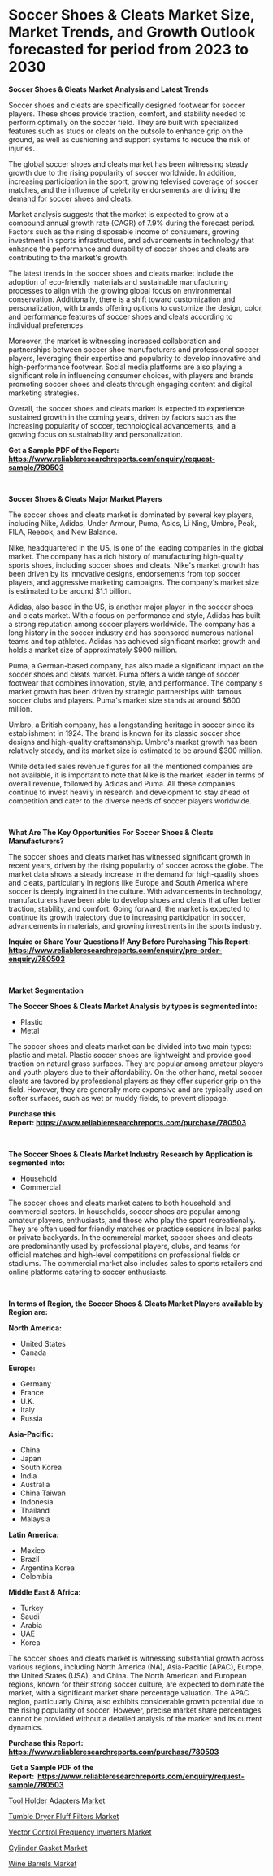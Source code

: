 <p><h1>Soccer Shoes & Cleats Market Size, Market Trends, and Growth Outlook forecasted for period from 2023 to 2030</h1></p><p><strong>Soccer Shoes & Cleats Market Analysis and Latest Trends</strong></p>
<p><p>Soccer shoes and cleats are specifically designed footwear for soccer players. These shoes provide traction, comfort, and stability needed to perform optimally on the soccer field. They are built with specialized features such as studs or cleats on the outsole to enhance grip on the ground, as well as cushioning and support systems to reduce the risk of injuries.</p><p>The global soccer shoes and cleats market has been witnessing steady growth due to the rising popularity of soccer worldwide. In addition, increasing participation in the sport, growing televised coverage of soccer matches, and the influence of celebrity endorsements are driving the demand for soccer shoes and cleats. </p><p>Market analysis suggests that the market is expected to grow at a compound annual growth rate (CAGR) of 7.9% during the forecast period. Factors such as the rising disposable income of consumers, growing investment in sports infrastructure, and advancements in technology that enhance the performance and durability of soccer shoes and cleats are contributing to the market's growth.</p><p>The latest trends in the soccer shoes and cleats market include the adoption of eco-friendly materials and sustainable manufacturing processes to align with the growing global focus on environmental conservation. Additionally, there is a shift toward customization and personalization, with brands offering options to customize the design, color, and performance features of soccer shoes and cleats according to individual preferences.</p><p>Moreover, the market is witnessing increased collaboration and partnerships between soccer shoe manufacturers and professional soccer players, leveraging their expertise and popularity to develop innovative and high-performance footwear. Social media platforms are also playing a significant role in influencing consumer choices, with players and brands promoting soccer shoes and cleats through engaging content and digital marketing strategies.</p><p>Overall, the soccer shoes and cleats market is expected to experience sustained growth in the coming years, driven by factors such as the increasing popularity of soccer, technological advancements, and a growing focus on sustainability and personalization.</p></p>
<p><strong>Get a Sample PDF of the Report:&nbsp; <a href="https://www.reliableresearchreports.com/enquiry/request-sample/780503">https://www.reliableresearchreports.com/enquiry/request-sample/780503</a></strong></p>
<p>&nbsp;</p>
<p><strong>Soccer Shoes & Cleats Major Market Players</strong></p>
<p><p>The soccer shoes and cleats market is dominated by several key players, including Nike, Adidas, Under Armour, Puma, Asics, Li Ning, Umbro, Peak, FILA, Reebok, and New Balance.</p><p>Nike, headquartered in the US, is one of the leading companies in the global market. The company has a rich history of manufacturing high-quality sports shoes, including soccer shoes and cleats. Nike's market growth has been driven by its innovative designs, endorsements from top soccer players, and aggressive marketing campaigns. The company's market size is estimated to be around $1.1 billion.</p><p>Adidas, also based in the US, is another major player in the soccer shoes and cleats market. With a focus on performance and style, Adidas has built a strong reputation among soccer players worldwide. The company has a long history in the soccer industry and has sponsored numerous national teams and top athletes. Adidas has achieved significant market growth and holds a market size of approximately $900 million.</p><p>Puma, a German-based company, has also made a significant impact on the soccer shoes and cleats market. Puma offers a wide range of soccer footwear that combines innovation, style, and performance. The company's market growth has been driven by strategic partnerships with famous soccer clubs and players. Puma's market size stands at around $600 million.</p><p>Umbro, a British company, has a longstanding heritage in soccer since its establishment in 1924. The brand is known for its classic soccer shoe designs and high-quality craftsmanship. Umbro's market growth has been relatively steady, and its market size is estimated to be around $300 million.</p><p>While detailed sales revenue figures for all the mentioned companies are not available, it is important to note that Nike is the market leader in terms of overall revenue, followed by Adidas and Puma. All these companies continue to invest heavily in research and development to stay ahead of competition and cater to the diverse needs of soccer players worldwide.</p></p>
<p>&nbsp;</p>
<p><strong>What Are The Key Opportunities For Soccer Shoes & Cleats Manufacturers?</strong></p>
<p><p>The soccer shoes and cleats market has witnessed significant growth in recent years, driven by the rising popularity of soccer across the globe. The market data shows a steady increase in the demand for high-quality shoes and cleats, particularly in regions like Europe and South America where soccer is deeply ingrained in the culture. With advancements in technology, manufacturers have been able to develop shoes and cleats that offer better traction, stability, and comfort. Going forward, the market is expected to continue its growth trajectory due to increasing participation in soccer, advancements in materials, and growing investments in the sports industry.</p></p>
<p><strong>Inquire or Share Your Questions If Any Before Purchasing This Report: <a href="https://www.reliableresearchreports.com/enquiry/pre-order-enquiry/780503">https://www.reliableresearchreports.com/enquiry/pre-order-enquiry/780503</a></strong></p>
<p>&nbsp;</p>
<p><strong>Market Segmentation</strong></p>
<p><strong>The Soccer Shoes & Cleats Market Analysis by types is segmented into:</strong></p>
<p><ul><li>Plastic</li><li>Metal</li></ul></p>
<p><p>The soccer shoes and cleats market can be divided into two main types: plastic and metal. Plastic soccer shoes are lightweight and provide good traction on natural grass surfaces. They are popular among amateur players and youth players due to their affordability. On the other hand, metal soccer cleats are favored by professional players as they offer superior grip on the field. However, they are generally more expensive and are typically used on softer surfaces, such as wet or muddy fields, to prevent slippage.</p></p>
<p><strong>Purchase this Report:&nbsp;<a href="https://www.reliableresearchreports.com/purchase/780503">https://www.reliableresearchreports.com/purchase/780503</a></strong></p>
<p>&nbsp;</p>
<p><strong>The Soccer Shoes & Cleats Market Industry Research by Application is segmented into:</strong></p>
<p><ul><li>Household</li><li>Commercial</li></ul></p>
<p><p>The soccer shoes and cleats market caters to both household and commercial sectors. In households, soccer shoes are popular among amateur players, enthusiasts, and those who play the sport recreationally. They are often used for friendly matches or practice sessions in local parks or private backyards. In the commercial market, soccer shoes and cleats are predominantly used by professional players, clubs, and teams for official matches and high-level competitions on professional fields or stadiums. The commercial market also includes sales to sports retailers and online platforms catering to soccer enthusiasts.</p></p>
<p>&nbsp;</p>
<p><strong>In terms of Region, the Soccer Shoes & Cleats Market Players available by Region are:</strong></p>
<p>
    <p> <strong> North America: </strong>
        <ul>
            <li>United States</li>
            <li>Canada</li>
        </ul>
        </p> 
    <p> <strong> Europe: </strong>
        <ul>
            <li>Germany</li>
            <li>France</li>
            <li>U.K.</li>
            <li>Italy</li>
            <li>Russia</li>
        </ul>
        </p> 
    <p> <strong> Asia-Pacific: </strong>
        <ul>
            <li>China</li>
            <li>Japan</li>
            <li>South Korea</li>
            <li>India</li>
            <li>Australia</li>
            <li>China Taiwan</li>
            <li>Indonesia</li>
            <li>Thailand</li>
            <li>Malaysia</li>
        </ul>
        </p> 
    <p> <strong> Latin America: </strong>
        <ul>
            <li>Mexico</li>
            <li>Brazil</li>
            <li>Argentina Korea</li>
            <li>Colombia</li>
        </ul>
        </p> 
    <p> <strong> Middle East & Africa: </strong>
        <ul>
            <li>Turkey</li>
            <li>Saudi</li>
            <li>Arabia</li>
            <li>UAE</li>
            <li>Korea</li>
        </ul>
    </p>
    </p>
<p><p>The soccer shoes and cleats market is witnessing substantial growth across various regions, including North America (NA), Asia-Pacific (APAC), Europe, the United States (USA), and China. The North American and European regions, known for their strong soccer culture, are expected to dominate the market, with a significant market share percentage valuation. The APAC region, particularly China, also exhibits considerable growth potential due to the rising popularity of soccer. However, precise market share percentages cannot be provided without a detailed analysis of the market and its current dynamics.</p></p>
<p><strong>Purchase this Report: <a href="https://www.reliableresearchreports.com/purchase/780503">https://www.reliableresearchreports.com/purchase/780503</a></strong></p>
<p>&nbsp;<strong>Get a Sample PDF of the Report:&nbsp;&nbsp;<a href="https://www.reliableresearchreports.com/enquiry/request-sample/780503">https://www.reliableresearchreports.com/enquiry/request-sample/780503</a></strong></p>
<p><strong></strong></p>
<p><p><a href="https://github.com/aliciawhite5576/Market-Research-Report-List-1/blob/main/tool-holder-adapters-market.md">Tool Holder Adapters Market</a></p><p><a href="https://www.linkedin.com/pulse/tumble-dryer-fluff-filters-market-research-report/">Tumble Dryer Fluff Filters Market</a></p><p><a href="https://github.com/marloy8/Market-Research-Report-List-1/blob/main/vector-control-frequency-inverters-market.md">Vector Control Frequency Inverters Market</a></p><p><a href="https://medium.com/@hollymayert/cylinder-gasket-market-research-report-its-history-and-forecast-2023-to-2030-eff87b27b6b3">Cylinder Gasket Market</a></p><p><a href="https://medium.com/@ulicesdoyle2023/wine-barrels-market-trends-forecast-and-competitive-analysis-to-2030-d7164fceb1e7">Wine Barrels Market</a></p></p>